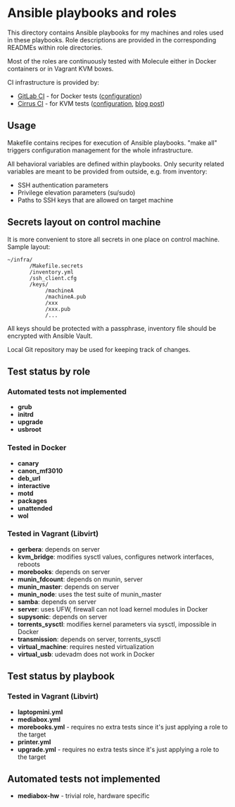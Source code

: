 # Ansible playbooks and roles

This directory contains Ansible playbooks for my machines and roles used in
these playbooks. Role descriptions are provided in the corresponding READMEs
within role directories.

Most of the roles are continuously tested with Molecule either in Docker
containers or in Vagrant KVM boxes.

CI infrastructure is provided by:

- [GitLab CI] - for Docker tests ([configuration][gitlab-config])
- [Cirrus CI] - for KVM tests ([configuration][cirrus-config], [blog post])

[GitLab CI]: https://docs.gitlab.com/ee/ci/
[Cirrus CI]: https://cirrus-ci.org/
[gitlab-config]: ../.gitlab-ci.yml
[cirrus-config]: ../.cirrus.yml.j2
[blog post]: https://potyarkin.ml/posts/2020/cirrus-ci-integration-for-gitlab-projects/


## Usage

Makefile contains recipes for execution of Ansible playbooks. "make all"
triggers configuration management for the whole infrastructure.

All behavioral variables are defined within playbooks. Only security related
variables are meant to be provided from outside, e.g. from inventory:

- SSH authentication parameters
- Privilege elevation parameters (su/sudo)
- Paths to SSH keys that are allowed on target machine


## Secrets layout on control machine

It is more convenient to store all secrets in one place on control machine.
Sample layout:

```
~/infra/
       /Makefile.secrets
       /inventory.yml
       /ssh_client.cfg
       /keys/
            /machineA
            /machineA.pub
            /xxx
            /xxx.pub
            /...
```

All keys should be protected with a passphrase, inventory file should be
encrypted with Ansible Vault.

Local Git repository may be used for keeping track of changes.


## Test status by role

### Automated tests not implemented

- **grub**
- **initrd**
- **upgrade**
- **usbroot**

### Tested in Docker

- **canary**
- **canon_mf3010**
- **deb_url**
- **interactive**
- **motd**
- **packages**
- **unattended**
- **wol**

### Tested in Vagrant (Libvirt)

- **gerbera**: depends on server
- **kvm_bridge**: modifies sysctl values, configures network interfaces, reboots
- **morebooks**: depends on server
- **munin_fdcount**: depends on munin, server
- **munin_master**: depends on server
- **munin_node**: uses the test suite of munin_master
- **samba**: depends on server
- **server**: uses UFW, firewall can not load kernel modules in Docker
- **supysonic**: depends on server
- **torrents_sysctl**: modifies kernel parameters via sysctl, impossible in Docker
- **transmission**: depends on server, torrents_sysctl
- **virtual_machine**: requires nested virtualization
- **virtual_usb**: udevadm does not work in Docker


## Test status by playbook

### Tested in Vagrant (Libvirt)

- **laptopmini.yml**
- **mediabox.yml**
- **morebooks.yml** - requires no extra tests since it's just applying a role
  to the target
- **printer.yml**
- **upgrade.yml** - requires no extra tests since it's just applying a role to
  the target

## Automated tests not implemented

- **mediabox-hw** - trivial role, hardware specific
